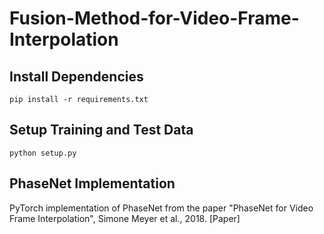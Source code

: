 # Fusion-Method-for-Video-Frame-Interpolation

## Install Dependencies
`pip install -r requirements.txt`

## Setup Training and Test Data
`python setup.py`

## PhaseNet Implementation

PyTorch implementation of PhaseNet from the paper "PhaseNet for Video Frame Interpolation", Simone Meyer et al., 2018. <a id="https://arxiv.org/abs/1804.00884">[Paper]</a>
